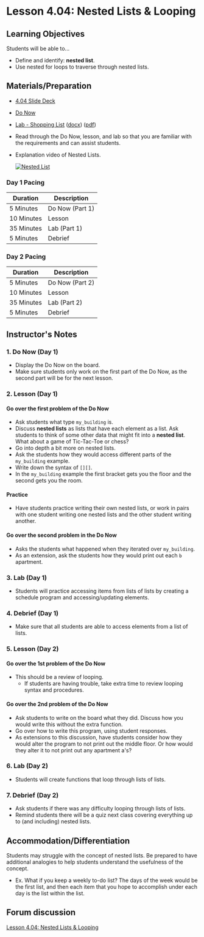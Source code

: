 # Lesson 4.04: Nested Lists & Looping

## Learning Objectives

Students will be able to...

* Define and identify: **nested list**.
* Use nested for loops to traverse through nested lists.

## Materials/Preparation

* [4.04 Slide Deck](https://github.com/TEALSK12/2nd-semester-introduction-to-computer-science/raw/master/units/3_unit/slidedecks/Intro%20Python%204.04%20TEALS.pptx)
* [Do Now][]
* [Lab - Shopping List](lab.md) ([docx][]) ([pdf][])
* Read through the Do Now, lesson, and lab so that you are familiar with the requirements and can assist students.
* Explanation video of Nested Lists.

  [![Nested List](https://img.youtube.com/vi/kzZR9veV78A/0.jpg)](https://youtu.be/kzZR9veV78A)

### Day 1 Pacing

| **Duration**   | **Description** |
| ---------- | ----------- |
| 5 Minutes  | Do Now (Part 1)|
| 10 Minutes | Lesson      |
| 35 Minutes | Lab (Part 1) |
| 5 Minutes | Debrief      |

### Day 2 Pacing

| **Duration** |    **Description**         |
|---|---|
| 5 Minutes  | Do Now (Part 2)|
| 10 Minutes | Lesson      |
| 35 Minutes | Lab (Part 2) |
| 5 Minutes | Debrief     |

## Instructor's Notes

### 1. Do Now (Day 1)

* Display the Do Now on the board.
* Make sure students only work on the first part of the Do Now, as the second part will be for the next lesson.

### 2. Lesson (Day 1)

#### Go over the first problem of the Do Now

* Ask students what type `my_building` is.
* Discuss **nested lists** as lists that have each element as a list. Ask students to think of some other data that might fit into a **nested list**. What about a game of Tic-Tac-Toe or chess?
* Go into depth a bit more on nested lists.
* Ask the students  how they would access different parts of the `my_building` example.
* Write down the syntax of `[][]`.
* In the `my_building` example the first bracket gets you the floor and the second gets you the room.

#### Practice

* Have students practice writing their own nested lists, or work in pairs with one student writing one nested lists and the other student writing another.

#### Go over the second problem in the Do Now

* Asks the students what happened when they iterated over `my_building`.
* As an extension, ask the students how they would print out each `b` apartment.

### 3. Lab (Day 1)

* Students will practice accessing items from lists of lists by creating a schedule program and accessing/updating elements.

### 4. Debrief (Day 1)

* Make sure that all students are able to access elements from a list of lists.

### 5. Lesson (Day 2)

#### Go over the 1st problem of the Do Now

* This should be a review of looping.
  * If students are having trouble, take extra time to review looping syntax and procedures.

#### Go over the 2nd problem of the Do Now

* Ask students to write on the board what they did. Discuss how you would write this without the extra function.
* Go over how to write this program, using student responses.
* As extensions to this discussion, have students consider how they would alter the program to not print out the middle floor. Or how would they alter it to not print out any apartment a's?

### 6. Lab (Day 2)

* Students will create functions that loop through lists of lists.

### 7. Debrief (Day 2)

* Ask students if there was any difficulty looping through lists of lists.
* Remind students there will be a quiz next class covering everything up to (and including) nested lists.

## Accommodation/Differentiation

Students may struggle with the concept of nested lists. Be prepared to have additional analogies to help students understand the usefulness of the concept.

* Ex. What if you keep a weekly to-do list? The days of the week would be the first list, and then each item that you hope to accomplish under each day is the list within the list.

## Forum discussion

[Lesson 4.04: Nested Lists & Looping](https://forums.tealsk12.org/c/unit-4-looping/lesson-4-04-nested-lists-looping)

[Do Now]: do_now.md
[Lab - Daily Schedule]: lab.md
[loop diagram]: http://etutorials.org/shared/images/tutorials/tutorial_169/F05um02.jpg
[pdf]: https://github.com/TEALSK12/2nd-semester-introduction-to-computer-science/raw/master/units/4_unit/04_lesson/lab.pdf
[docx]: https://github.com/TEALSK12/2nd-semester-introduction-to-computer-science/raw/master/units/4_unit/04_lesson/lab.docx
